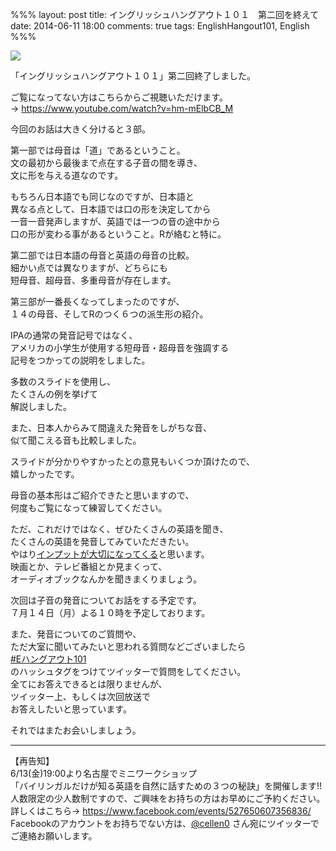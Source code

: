 %%%
layout: post
title: イングリッシュハングアウト１０１　第二回を終えて
date: 2014-06-11 18:00
comments: true
tags: EnglishHangout101, English
%%%

<img src="/assets/images/common/english-hangout101-logo.jpeg" />

「イングリッシュハングアウト１０１」第二回終了しました。

ご覧になってない方はこちらからご視聴いただけます。<br />
&rarr; <a href="https://www.youtube.com/watch?v=hm-mElbCB_M" target="_blank">https://www.youtube.com/watch?v=hm-mElbCB_M</a>

今回のお話は大きく分けると３部。

第一部では母音は「道」であるということ。<br />
文の最初から最後まで点在する子音の間を導き、<br />
文に形を与える道なのです。

もちろん日本語でも同じなのですが、日本語と<br />
異なる点として、日本語では口の形を決定してから<br />
一音一音発声しますが、英語では一つの音の途中から<br />
口の形が変わる事があるということ。Rが絡むと特に。

第二部では日本語の母音と英語の母音の比較。<br />
細かい点では異なりますが、どちらにも<br />
短母音、超母音、多重母音が存在します。

第三部が一番長くなってしまったのですが、<br />
１４の母音、そしてRのつく６つの派生形の紹介。

IPAの通常の発音記号ではなく、<br />
アメリカの小学生が使用する短母音・超母音を強調する<br />
記号をつかっての説明をしました。

多数のスライドを使用し、<br />
たくさんの例を挙げて<br />
解説しました。

また、日本人からみて間違えた発音をしがちな音、<br />
似て聞こえる音も比較しました。

スライドが分かりやすかったとの意見もいくつか頂けたので、<br />
嬉しかったです。

母音の基本形はご紹介できたと思いますので、<br />
何度もご覧になって練習してください。

ただ、これだけではなく、ぜひたくさんの英語を聞き、<br />
たくさんの英語を発音してみていただきたい。<br />
やはり<a href="/2014/05/18/about-input/">インプットが大切になってくる</a>と思います。<br />
映画とか、テレビ番組とか見まくって、<br />
オーディオブックなんかを聞きまくりましょう。

次回は子音の発音についてお話をする予定です。<br />
７月１４日（月）よる１０時を予定しております。

また、発音についてのご質問や、<br />
ただ大室に聞いてみたいと思われる質問などございましたら<br />
<a href="https://twitter.com/hashtag/eハングアウト101">#Eハングアウト101</a><br />
のハッシュタグをつけてツイッターで質問をしてください。<br />
全てにお答えできるとは限りませんが、<br />
ツイッター上、もしくは次回放送で<br />
お答えしたいと思っています。

それではまたお会いしましょう。

<hr />

【再告知】<br />
6/13(金)19:00より名古屋でミニワークショップ<br />
「バイリンガルだけが知る英語を自然に話すための３つの秘訣」を開催します!!<br />
人数限定の少人数制ですので、ご興味をお持ちの方はお早めにご予約ください。<br />
詳しくはこちら&rarr; <a href="https://www.facebook.com/events/527650607356836/" target="_blank">https://www.facebook.com/events/527650607356836/</a><br />
Facebookのアカウントをお持ちでない方は、<a href="https://twitter.com/cellen0">@cellen0</a> さん宛にツイッターでご連絡お願いします。
